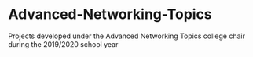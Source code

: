 # Advanced-Networking-Topics
Projects developed under the Advanced Networking Topics college chair during the 2019/2020 school year
